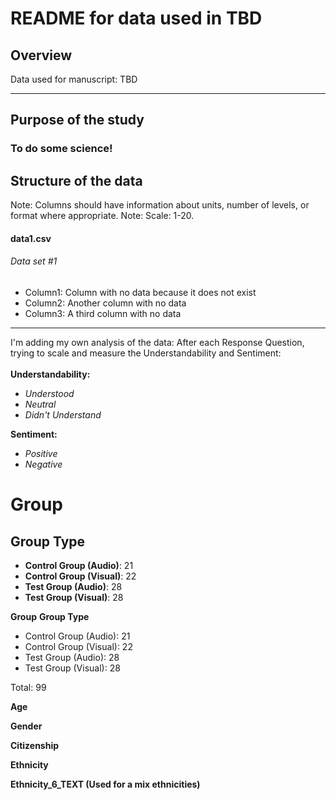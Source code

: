 # README for data used in TBD

## Overview 
Data used for manuscript: TBD 

***

## Purpose of the study 
### To do some science! 


## Structure of the data
Note: Columns should have information about units, number of levels, or format where appropriate.
Note: Scale: 1-20. 
#### data1.csv
###### Data set #1
* Column1: Column with no data because it does not exist
* Column2: Another column with no data
* Column3: A third column with no data

***

I'm adding my own analysis of the data: 
After each Response Question, trying to scale and measure the Understandability and Sentiment:
<br><br>
**Understandability:**
* _Understood_
* _Neutral_
* _Didn't Understand_

**Sentiment:**
* _Positive_ 
* _Negative_

# **Group**
## **Group Type**
- **Control Group (Audio)**: 21
- **Control Group (Visual)**: 22
- **Test Group (Audio)**: 28
- **Test Group (Visual)**: 28

**Group**
**Group Type**
* Control Group (Audio): 21
* Control Group (Visual): 22
* Test Group (Audio): 28
* Test Group (Visual): 28

Total: 99

**Age**

**Gender**

**Citizenship**

**Ethnicity** 

**Ethnicity_6_TEXT (Used for a mix ethnicities)**

